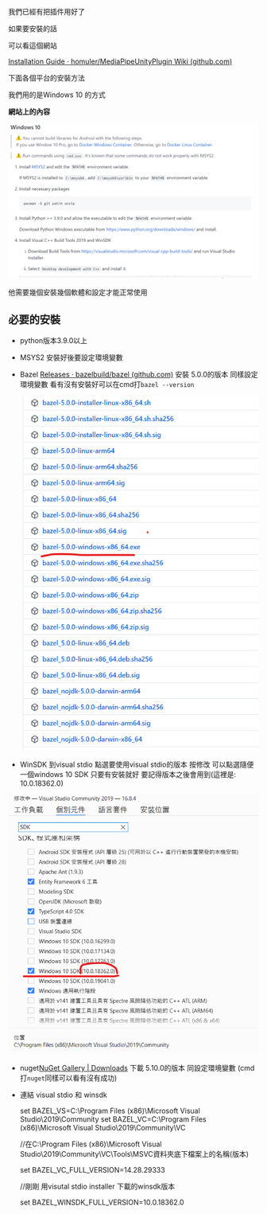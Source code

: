 我們已經有把插件用好了

如果要安裝的話

可以看這個網站

[Installation Guide · homuler/MediaPipeUnityPlugin Wiki (github.com)](https://github.com/homuler/MediaPipeUnityPlugin/wiki/Installation-Guide)

下面各個平台的安裝方法

我們用的是Windows 10 的方式

**網站上的內容**

![pluginWebsite](\image\pluginWebsite.png)

他需要幾個安裝幾個軟體和設定才能正常使用

## 必要的安裝

* python版本3.9.0以上
* MSYS2 安裝好後要設定環境變數 
* Bazel [Releases · bazelbuild/bazel (github.com)](https://github.com/bazelbuild/bazel/releases?q=5.0.0&expanded=true) 安裝 5.0.0的版本 同樣設定環境變數 看有沒有安裝好可以在cmd打``bazel --version``

  ![bazel](\image\bazel.png)

* WinSDK 到visual stdio 點選要使用visual stdio的版本 按修改 可以點選隨便一個windows 10 SDK 只要有安裝就好 要記得版本之後會用到(這裡是: 10.0.18362.0)

![winsdk](\image\winsdk.png)

* nuget[NuGet Gallery | Downloads](https://www.nuget.org/downloads?msclkid=3608a8abd02f11ec9f846243bd98975e) 下載 5.10.0的版本 同設定環境變數 (cmd打``nuget``同樣可以看有沒有成功)

* 連結 visual stdio 和 winsdk

  set BAZEL_VS=C:\Program Files (x86)\Microsoft Visual Studio\2019\Community
  set BAZEL_VC=C:\Program Files (x86)\Microsoft Visual Studio\2019\Community\VC

  //在C:\Program Files (x86)\Microsoft Visual Studio\2019\Community\VC\Tools\MSVC資料夾底下檔案上的名稱(版本)

  set BAZEL_VC_FULL_VERSION=14.28.29333

  //剛剛 用visutal stdio installer 下載的winsdk版本

  set BAZEL_WINSDK_FULL_VERSION=10.0.18362.0